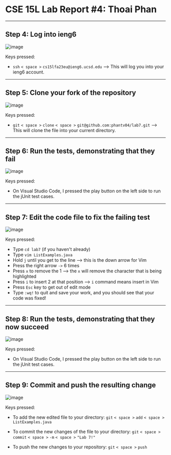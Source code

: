 # CSE 15L Lab Report #4: Thoai Phan

___

## Step 4: Log into ieng6

![image](https://github.com/phantv04/cse15l-lab-reports/assets/146781799/36eb219e-f362-4809-a40c-ee7cfd3a85de)

Keys pressed:
* `ssh` `< space >` `cs15lfa23eu@ieng6.ucsd.edu` --> This will log you into your ieng6 account.


___

## Step 5: Clone your fork of the repository

![image](https://github.com/phantv04/cse15l-lab-reports/assets/146781799/5b639fb0-5cb3-4464-9a60-74b8e7ae4c02)

Keys pressed:
* `git` `< space >` `clone` `< space >` `git@github.com:phantv04/lab7.git` --> This will clone the file into your current directory.


___

## Step 6: Run the tests, demonstrating that they fail

![image](https://github.com/phantv04/cse15l-lab-reports/assets/146781799/b81c9bec-c963-4839-808c-22c015c2420e)


Keys pressed:
* On Visual Studio Code, I pressed the play button on the left side to run the jUnit test cases.


___

## Step 7: Edit the code file to fix the failing test

![image](https://github.com/phantv04/cse15l-lab-reports/assets/146781799/611ea647-d2ea-49d5-929b-3b26a5b4f74a)

Keys pressed:
* Type `cd lab7` (if you haven't already)
* Type `vim ListExamples.java`
* Hold `j` until you get to the line --> this is the down arrow for Vim
* Press the right arrow `->` 6 times
* Press `x` to remove the 1 --> the `x` will remove the character that is being highlighted
* Press `i` to insert 2 at that position --> `i` command means insert in Vim
* Press `Esc` key to get out of edit mode
* Type `:wq!` to quit and save your work, and you should see that your code was fixed!


___

## Step 8: Run the tests, demonstrating that they now succeed

![image](https://github.com/phantv04/cse15l-lab-reports/assets/146781799/77f4c94f-2eeb-40d0-8c09-17778552ebed)


Keys pressed:
* On Visual Studio Code, I pressed the play button on the left side to run the jUnit test cases.


___

## Step 9: Commit and push the resulting change

![image](https://github.com/phantv04/cse15l-lab-reports/assets/146781799/5e1d46b1-9914-48da-a5aa-cff8c3dd2b9d)

Keys pressed:
* To add the new edited file to your directory:
`git` `< space >` `add` `< space >` `ListExamples.java`
  
* To commit the new changes of the file to your directory:
`git` `< space >` `commit` `< space >` `-m` `< space >` `"Lab 7!"`
  
* To push the new changes to your repository:
`git` `< space >` `push`
